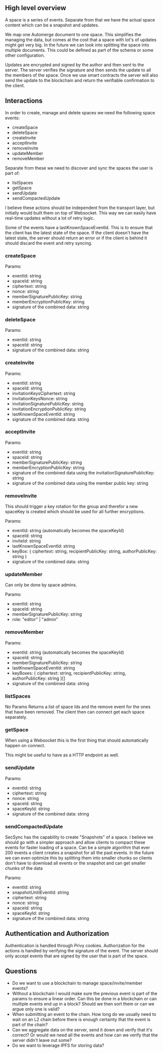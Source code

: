 ## High level overview

A space is a series of events. Separate from that we have the actual space content which can be a snapshot and updates.

We map one Automerge document to one space. This simplifies the managing the data, but comes at the cost that a space with lot's of updates might get very big. In the future we can look into splitting the space into multiple documents. This could be defined as part of the schema or some other configuration.

Updates are encrypted and signed by the author and then sent to the server. The server verifies the signature and then sends the update to all the members of the space. Once we use smart contracts the server will also send the update to the blockchain and return the verifiable confirmation to the client.

## Interactions

In order to create, manage and delete spaces we need the following space events:

- createSpace
- deleteSpace
- createInvite
- acceptInvite
- removeInvite
- updateMember
- removeMember

Separate from these we need to discover and sync the spaces the user is part of:

- listSpaces
- getSpace
- sendUpdate
- sendCompactedUpdate

I believe these actions should be independent from the transport layer, but initially would built them on top of Websocket. This way we can easily have real-time updates without a lot of retry logic.

Some of the events have a lastKnownSpaceEventId. This is to ensure that the client has the latest state of the space. If the client doesn't have the latest state, the server should return an error or if the client is behind it should discard the event and retry syncing.

### createSpace

Params:

- eventId: string
- spaceId: string
- ciphertext: string
- nonce: string
- memberSignaturePublicKey: string
- memberEncryptionPublicKey: string
- signature of the combined data: string

### deleteSpace

Params:

- eventId: string
- spaceId: string
- signature of the combined data: string

### createInvite

Params:

- eventId: string
- spaceId: string
- invitationKeysCiphertext: string
- invitationKeysNonce: string
- invitationSignaturePublicKey: string
- invitationEncryptionPublicKey: string
- lastKnownSpaceEventId: string
- signature of the combined data: string

### acceptInvite

Params:

- eventId: string
- spaceId: string
- memberSignaturePublicKey: string
- memberEncryptionPublicKey: string
- signature of the combined data using the invitationSignaturePublicKey: string
- signature of the combined data using the member public key: string

### removeInvite

This should trigger a key rotation for the group and therefor a new spaceKey is created which should be used for all further encryptions.

Params:

- eventId: string (automatically becomes the spaceKeyId)
- spaceId: string
- inviteId: string
- lastKnownSpaceEventId: string
- keyBox: { ciphertext: string, recipientPublicKey: string, authorPublicKey: string }
- signature of the combined data: string

### updateMember

Can only be done by space admins.

Params:

- eventId: string
- spaceId: string
- memberSignaturePublicKey: string
- role: "editor" | "admin"

### removeMember

Params:

- eventId: string (automatically becomes the spaceKeyId)
- spaceId: string
- memberSignaturePublicKey: string
- lastKnownSpaceEventId: string
- keyBoxes: { ciphertext: string, recipientPublicKey: string, authorPublicKey: string }[]
- signature of the combined data: string

### listSpaces

No Params
Returns a list of space Ids and the remove event for the ones that have been removed. The client then can connect get each space separately.

### getSpace

When using a Websocket this is the first thing that should automatically happen on connect.

This might be useful to have as a HTTP endpoint as well.

### sendUpdate

Params:

- eventId: string
- ciphertext: string
- nonce: string
- spaceId: string
- spaceKeyId: string
- signature of the combined data: string

### sendCompactedUpdate

SecSync has the capability to create "Snapshots" of a space. I believe we should go with a simpler approach and allow clients to compact these events for faster loading of a space. Can be a simple algorithm that ever 200 events a client creates a snapshot for all the past events. In the future we can even optimize this by splitting them into smaller chunks so clients don't have to download all events or the snapshot and can get smaller chunks of the data

Params:

- eventId: string
- snapshotUntilEventId: string
- ciphertext: string
- nonce: string
- spaceId: string
- spaceKeyId: string
- signature of the combined data: string

## Authentication and Authorization

Authentication is handled through Privy cookies. Authorization for the actions is handled by verifying the signature of the event. The server should only accept events that are signed by the user that is part of the space.

## Questions

- Do we want to use a blockchain to manage space/invite/member events?
- Without a blockchain I would make sure the previous event is part of the params to ensure a linear order. Can this be done in a blockchain or can multiple events end up in a block? Should we then sort them or can we argue only one is valid?
- When submitting an event to the chain. How long do we usually need to wait on an L2 chain before there is enough certainty that the event is part of the chain?
- Can we aggregate data on the server, send it down and verify that it's correct? Or would we need all the events and how can we verify that the server didn't leave out some?
- Do we want to leverage IPFS for storing data?
